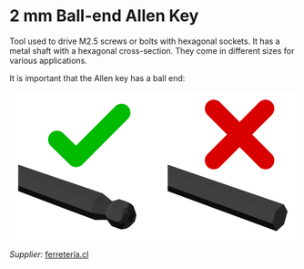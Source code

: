 # 2 mm Ball-end Allen Key

Tool used to drive M2.5 screws or bolts with hexagonal sockets. It has a metal shaft with a hexagonal cross-section. They come in different sizes for various applications.

It is important that the Allen key has a ball end:

![](diagram/AllenKeyBall.png)

*Supplier:* [ferretería.cl](https://ferreteria.cl/ficha/5866/juego-de-llave-allen-larga-de-bola-metrico-9-pzs-tactix)